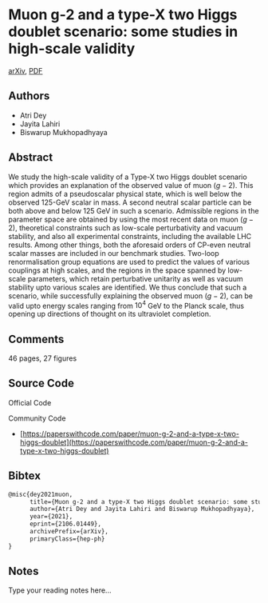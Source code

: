 
# Muon g-2 and a type-X two Higgs doublet scenario: some studies in high-scale validity

[arXiv](https://arxiv.org/abs/2106.01449), [PDF](https://arxiv.org/pdf/2106.01449.pdf)

## Authors

- Atri Dey
- Jayita Lahiri
- Biswarup Mukhopadhyaya

## Abstract

We study the high-scale validity of a Type-X two Higgs doublet scenario which provides an explanation of the observed value of muon $(g-2)$. This region admits of a pseudoscalar physical state, which is well below the observed 125-GeV scalar in mass. A second neutral scalar particle can be both above and below 125 GeV in such a scenario. Admissible regions in the parameter space are obtained by using the most recent data on muon $(g-2)$, theoretical constraints such as low-scale perturbativity and vacuum stability, and also all experimental constraints, including the available LHC results. Among other things, both the aforesaid orders of CP-even neutral scalar masses are included in our benchmark studies. Two-loop renormalisation group equations are used to predict the values of various couplings at high scales, and the regions in the space spanned by low-scale parameters, which retain perturbative unitarity as well as vacuum stability upto various scales are identified. We thus conclude that such a scenario, while successfully explaining the observed muon $(g-2)$, can be valid upto energy scales ranging from $10^{4}$ GeV to the Planck scale, thus opening up directions of thought on its ultraviolet completion.

## Comments

46 pages, 27 figures

## Source Code

Official Code



Community Code

- [https://paperswithcode.com/paper/muon-g-2-and-a-type-x-two-higgs-doublet](https://paperswithcode.com/paper/muon-g-2-and-a-type-x-two-higgs-doublet)

## Bibtex

```tex
@misc{dey2021muon,
      title={Muon g-2 and a type-X two Higgs doublet scenario: some studies in high-scale validity}, 
      author={Atri Dey and Jayita Lahiri and Biswarup Mukhopadhyaya},
      year={2021},
      eprint={2106.01449},
      archivePrefix={arXiv},
      primaryClass={hep-ph}
}
```

## Notes

Type your reading notes here...

